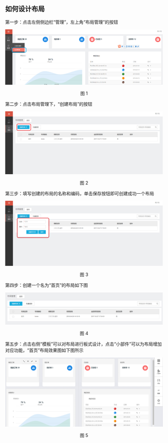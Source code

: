 ## 如何设计布局

第一步：点击左侧侧边栏“管理”，左上角“布局管理”的按钮

![](/articles/cportal/2-/images/4-1.PNG)
<p align="center">图 1</p>


第二步：点击布局管理下，“创建布局”的按钮

![](/articles/cportal/2-/images/4-2.PNG)
<p align="center">图 2</p>

第三步：填写创建的布局的名称和编码，单击保存按钮即可创建成功一个布局

![](/articles/cportal/2-/images/4-3.PNG)
<p align="center">图 3</p>

第四步：创建一个名为“首页”的布局如下图


![](/articles/cportal/2-/images/4-4.PNG)
<p align="center">图 4</p>

第五步：点击右侧“模板”可以对布局进行板式设计，点击“小部件”可以为布局增加对应功能，“首页”布局效果图如下图所示


![](/articles/cportal/2-/images/4-5.PNG)
<p align="center">图 5</p>


